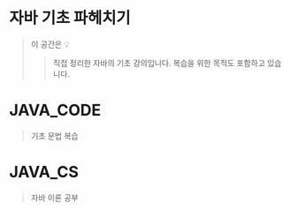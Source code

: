 # 자바 기초 파헤치기
> 이 공간은 💡
>> 직접 정리한 자바의 기초 강의입니다.
>> 복습을 위한 목적도 포함하고 있습니다.


# JAVA_CODE
> 기초 문법 복습

# JAVA_CS
> 자바 이론 공부



